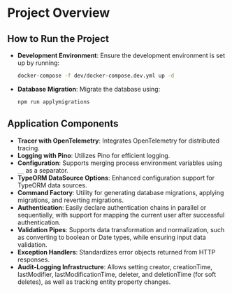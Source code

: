 # Project Overview

## How to Run the Project

- **Development Environment**: Ensure the development environment is set up by running:
  ```bash
  docker-compose -f dev/docker-compose.dev.yml up -d
  ```
- **Database Migration**: Migrate the database using:
  ```bash
  npm run applymigrations
  ```

## Application Components

- **Tracer with OpenTelemetry**: Integrates OpenTelemetry for distributed tracing.
- **Logging with Pino**: Utilizes Pino for efficient logging.
- **Configuration**: Supports merging process environment variables using `__` as a separator.
- **TypeORM DataSource Options**: Enhanced configuration support for TypeORM data sources.
- **Command Factory**: Utility for generating database migrations, applying migrations, and reverting migrations.
- **Authentication**: Easily declare authentication chains in parallel or sequentially, with support for mapping the current user after successful authentication.
- **Validation Pipes**: Supports data transformation and normalization, such as converting to boolean or Date types, while ensuring input data validation.
- **Exception Handlers**: Standardizes error objects returned from HTTP responses.
- **Audit-Logging Infrastructure**: Allows setting creator, creationTime, lastModifier, lastModificationTime, deleter, and deletionTime (for soft deletes), as well as tracking entity property changes.
